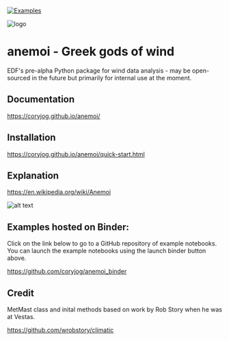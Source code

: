 [![Examples](https://mybinder.org/badge.svg)](https://mybinder.org/v2/gh/coryjog/anemoi_binder/master?urlpath=lab)

![logo](https://github.com/coryjog/anemoi/blob/master/anemoi_docs/_static/Original%20on%20White.png)

# anemoi - Greek gods of wind
EDF's pre-alpha Python package for wind data analysis - may be open-sourced in the future but primarily for internal use at the moment.

## Documentation
https://coryjog.github.io/anemoi/

## Installation
https://coryjog.github.io/anemoi/quick-start.html

## Explanation
https://en.wikipedia.org/wiki/Anemoi

![alt text](https://s-media-cache-ak0.pinimg.com/564x/74/5c/2c/745c2ce3f2359406306077e27a122bd9.jpg "Anemoi: Greek gods of wind")

## Examples hosted on Binder:
Click on the link below to go to a GitHub repository of example notebooks. You can launch the example notebooks using the launch binder button above. 

https://github.com/coryjog/anemoi_binder

## Credit
MetMast class and inital methods based on work by Rob Story when he was at Vestas.

https://github.com/wrobstory/climatic
